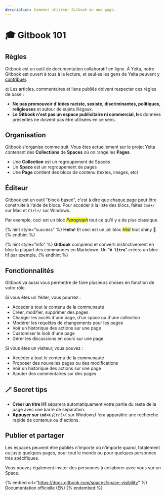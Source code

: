 ```yaml
---
description: Comment utiliser Gitbook en une page.
---
```


# 🎓 Gitbook 101

## Règles

Gitbook est un outil de documentation collaboratif en ligne. À Yeita, notre Gitbook est ouvert à tous à la lecture, et seul·es les gens de Yeita peuvent y [contribuer](live-edit-and-locked-edits.md).

⚖️ Les articles, commentaires et liens publiés doivent respecter ces règles de base :&#x20;

* **Ne pas promouvoir d'idées raciste, sexiste, discriminantes, politiques, religieuses** et autour de sujets illégaux.
* **Le Gitbook n'est pas un espace publicitaire ni commercial, l**es données présentes ne doivent pas être utilisées en ce sens.&#x20;

## Organisation



Gitbook s'organise comme suit. Vous êtes actuellement sur le projet Yeita contenant des **Collections** de **Spaces** où on range les **Pages**.

* Une **Collection** est un regroupement de Spaces
* Un **Space** est un regroupement de pages
* Une **Page** contient des blocs de contenu (textes, images, etc)

## Éditeur

Gitbook est un outil "block-based", c'est à dire que chaque page peut être construite à l'aide de blocs. Pour accéder à la liste des blocs, faites `Cmd+/` sur Mac et `Ctrl+/` sur Windows.

Par exemple, ceci est un bloc _<mark style="color:blue;">Paragraph</mark>_ tout ce qu'il y a de plus classique.

{% hint style="success" %}
**Hello!** Et ceci est un joli bloc _<mark style="color:blue;">Hint</mark>_ tout shiny 💅
{% endhint %}

{% hint style="info" %}
**Gitbook** comprend et converti instinctivement en bloc la plupart des commandes en Markdown. Un "**`# Titre`**" créera un bloc h1 par exemple.
{% endhint %}

## Fonctionnalités

Gitbook va aussi vous permettre de faire plusieurs choses en fonction de votre rôle.&#x20;

Si vous êtes un Yeiter, vous pourrez :&#x20;

* Accéder à tout le contenu de la communauté
* Créer, modifier, supprimer des pages
* Changer les accès d'une page, d'un space ou d'une collection
* Modérer les requêtes de changements pour les pages
* Voir un historique des actions sur une page
* Customiser le look d'une page&#x20;
* Gérer les discussions en cours sur une page

Si vous êtes un visiteur, vous pouvez : &#x20;

* Accéder à tout le contenu de la communauté
* Proposer des nouvelles pages ou des modifications
* Voir un historique des actions sur une page
* Ajouter des commentaires sur des pages

## 🪄 Secret tips

* **Créer un titre H1** séparera automatiquement votre partie du reste de la page avec une barre de séparation.
* **Appuyer sur `Cmd+K`** _(`Ctrl+K` sur Windows)_ fera apparaître une recherche rapide de contenus ou d'actions.

## Publier et partager

Les espaces peuvent être publiés n'importe où n'importe quand, totalement ou juste quelques pages, pour tout le monde ou pour quelques personnes très spécifiques.&#x20;

Vous pouvez également inviter des personnes à collaborer avec vous sur un Space.

{% embed url="https://docs.gitbook.com/spaces/space-visibility" %}
Documentation officielle (EN)
{% endembed %}

